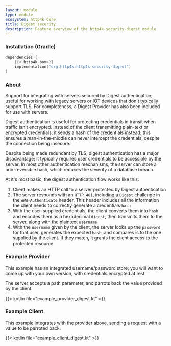 ```yaml
---
layout: module
type: module
ecosystem: http4k Core
title: Digest security
description: Feature overview of the http4k-security-digest module
---
```



### Installation (Gradle)

```kotlin
dependencies {
    {{< http4k_bom>}}
    implementation("org.http4k:http4k-security-digest")
}
```

### About

Support for integrating with servers secured by Digest authentication; useful for working with legacy
servers or IOT devices that don't typically support TLS.  For completeness, a Digest Provider has also been included for use with servers.

Digest authentication is useful for protecting credentials in transit when traffic isn't encrypted.
Instead of the client transmitting plain-text or encrypted credentials, it sends a hash of the credentials instead; this ensures
a man-in-the-middle can never intercept the credentials, despite the connection being insecure.

Despite being made redundant by TLS, digest authentication has a major disadvantage; it typically requires user credentials
to be accessible by the server.  In most other authentication mechanisms, the server can store a non-reversible hash, which reduces the severity of a database breach.

At it's most basic, the digest authentication flow works like this:

1. Client makes an HTTP call to a server protected by Digest authentication
2. The server responds with an `HTTP 401`, including a `Digest` challenge in the `WWW-Authenticate` header.
This header includes all the information the client needs to correctly generate a credentials `hash`
3. With the user-supplied credentials, the client converts them into `hash` and encodes them as a hexadecimal `digest`,
then transmits them to the server, along with the plaintext `username`
4. With the `username` given by the client, the server looks up the `password` for that user, generates the expected `hash`,
   and compares is to the one supplied by the client.  If they match, it grants the client access to the protected resource


### Example Provider 

This example has an integrated username/password store; you will want to come up with your own version, with credentials encrypted at rest.

The server accepts a path parameter, and parrots back the value provided by the client.

{{< kotlin file="example_provider_digest.kt" >}}

### Example Client  

This example integrates with the provider above, sending a request with a value to be parroted back.

{{< kotlin file="example_client_digest.kt" >}}
